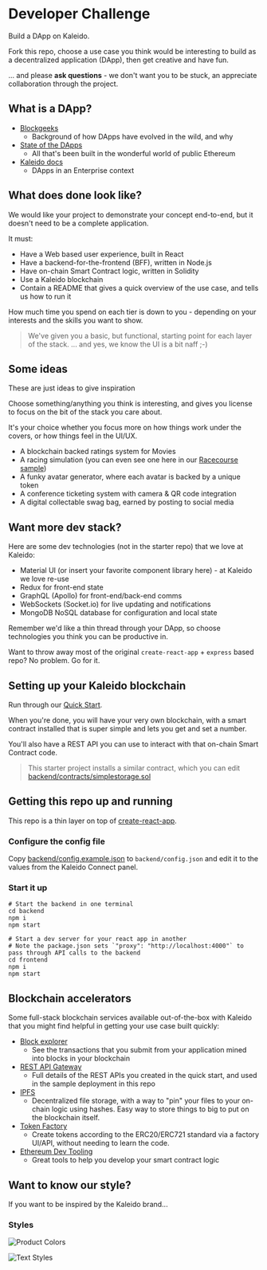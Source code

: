 # Developer Challenge

Build a DApp on Kaleido.

Fork this repo, choose a use case you think would be interesting to build as a decentralized application (DApp), then get creative and have fun.

... and please **ask questions** - we don't want you to be stuck, an appreciate collaboration through the project.

## What is a DApp?

- [Blockgeeks](https://blockgeeks.com/guides/dapps/)
  - Background of how DApps have evolved in the wild, and why
- [State of the DApps](https://www.stateofthedapps.com/)
  - All that's been built in the wonderful world of public Ethereum
- [Kaleido docs](https://docs.kaleido.io/kaleido-platform/full-stack/dapps/)
  - DApps in an Enterprise context

## What does done look like?

We would like your project to demonstrate your concept end-to-end, but it doesn't need to be a complete application.

It must:
- Have a Web based user experience, built in React
- Have a backend-for-the-frontend (BFF), written in Node.js
- Have on-chain Smart Contract logic, written in Solidity
- Use a Kaleido blockchain 
- Contain a README that gives a quick overview of the use case, and tells us how to run it

How much time you spend on each tier is down to you - depending on your interests and the skills you want to show.

> We've given you a basic, but functional, starting point for each layer of the stack.
> ... and yes, we know the UI is a bit naff ;-)

## Some ideas

These are just ideas to give inspiration

Choose something/anything you think is interesting, and gives you license to focus on the bit of the stack you care about.

It's your choice whether you focus more on how things work under the covers, or how things feel in the UI/UX.

- A blockchain backed ratings system for Movies
- A racing simulation (you can even see one here in our [Racecourse sample](https://github.com/kaleido-io/racecourse))
- A funky avatar generator, where each avatar is backed by a unique token
- A conference ticketing system with camera & QR code integration
- A digital collectable swag bag, earned by posting to social media

## Want more dev stack?

Here are some dev technologies (not in the starter repo) that we love at Kaleido:
- Material UI (or insert your favorite component library here) - at Kaleido we love re-use
- Redux for front-end state
- GraphQL (Apollo) for front-end/back-end comms
- WebSockets (Socket.io) for live updating and notifications
- MongoDB NoSQL database for configuration and local state

Remember we'd like a thin thread through your DApp, so choose technologies you think you can be productive in.

Want to throw away most of the original `create-react-app` + `express` based repo?
No problem. Go for it.

## Setting up your Kaleido blockchain

Run through our [Quick Start](https://docs.kaleido.io/using-kaleido/quick-start/).

When you're done, you will have your very own blockchain, with a smart contract installed that is super simple and lets you get and set a number.

You'll also have a REST API you can use to interact with that on-chain Smart Contract code.

> This starter project installs a similar contract, which you can edit [backend/contracts/simplestorage.sol](backend/contracts/simplestorage.sol)
## Getting this repo up and running

This repo is a thin layer on top of [create-react-app](https://github.com/facebook/create-react-app).

### Configure the config file

Copy [backend/config.example.json](backend/config.example.json) to `backend/config.json` and edit it to the values from the Kaleido Connect panel.

### Start it up

```
# Start the backend in one terminal
cd backend
npm i
npm start

# Start a dev server for your react app in another
# Note the package.json sets `"proxy": "http://localhost:4000"` to pass through API calls to the backend
cd frontend
npm i
npm start
```

   
## Blockchain accelerators

Some full-stack blockchain services available out-of-the-box with Kaleido that you might find helpful in getting your use case built quickly:
- [Block explorer](https://docs.kaleido.io/kaleido-services/block-explorer/)
  - See the transactions that you submit from your application mined into blocks in your blockchain
- [REST API Gateway](https://docs.kaleido.io/kaleido-services/ethconnect)
  - Full details of the REST APIs you created in the quick start, and used in the sample deployment in this repo
- [IPFS](https://docs.kaleido.io/kaleido-services/ipfs)
  - Decentralized file storage, with a way to "pin" your files to your on-chain logic using hashes. Easy way to store things to big to put on the blockchain itself.
- [Token Factory](https://docs.kaleido.io/kaleido-services/token-factory)
  - Create tokens according to the ERC20/ERC721 standard via a factory UI/API, without needing to learn the code.
- [Ethereum Dev Tooling](https://docs.kaleido.io/developers/smart-contracts/)
  - Great tools to help you develop your smart contract logic

## Want to know our style?

If you want to be inspired by the Kaleido brand...


### Styles

![Product Colors](https://github.com/kaleido-io/frontend-challenge/blob/master/StyleGuide/Colors.png?raw=true 'Product Colors')

![Text Styles](https://github.com/kaleido-io/frontend-challenge/blob/master/StyleGuide/TextStyles.png?raw=true 'Text Styles')

